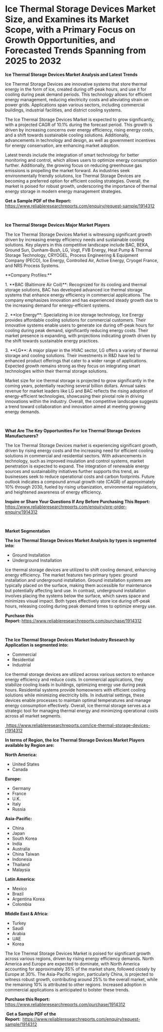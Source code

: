 <p><h1>Ice Thermal Storage Devices Market Size, and Examines its Market Scope, with a Primary Focus on Growth Opportunities, and Forecasted Trends Spanning from 2025 to 2032</h1></p><p><strong>Ice Thermal Storage Devices Market Analysis and Latest Trends</strong></p>
<p><p>Ice Thermal Storage Devices are innovative systems that store thermal energy in the form of ice, created during off-peak hours, and use it for cooling during peak demand periods. This technology allows for efficient energy management, reducing electricity costs and alleviating strain on power grids. Applications span various sectors, including commercial buildings, industrial facilities, and district cooling systems.</p><p>The Ice Thermal Storage Devices Market is expected to grow significantly, with a projected CAGR of 10.1% during the forecast period. This growth is driven by increasing concerns over energy efficiency, rising energy costs, and a shift towards sustainable cooling solutions. Additionally, advancements in technology and design, as well as government incentives for energy conservation, are enhancing market adoption. </p><p>Latest trends include the integration of smart technology for better monitoring and control, which allows users to optimize energy consumption further. Additionally, the growing focus on reducing greenhouse gas emissions is propelling the market forward. As industries seek environmentally friendly solutions, Ice Thermal Storage Devices are becoming a preferred option for efficient cooling strategies. Overall, the market is poised for robust growth, underscoring the importance of thermal energy storage in modern energy management strategies.</p></p>
<p><strong>Get a Sample PDF of the Report:&nbsp;</strong> <a href="https://www.reliableresearchreports.com/enquiry/request-sample/1914312?utm_campaign=16&utm_medium=2&utm_source=Github&utm_content=ia&utm_term=12042025&utm_id=ice-thermal-storage-devices">https://www.reliableresearchreports.com/enquiry/request-sample/1914312</a></p>
<p>&nbsp;</p>
<p><strong>Ice Thermal Storage Devices Major Market Players</strong></p>
<p><p>The Ice Thermal Storage Devices Market is witnessing significant growth driven by increasing energy efficiency needs and sustainable cooling solutions. Key players in this competitive landscape include BAC, BEKA, Ground Sun, Dunham-Bush, LG, Vogt, FVB Energy, Heat Pump & Thermal Storage Technology, CRYOGEL, Process Engineering & Equipment Company (PECO), Ice Energy, Controlled Air, Active Energy, Cryogel France, and NRS Process Systems.</p><p>**Company Profiles:**</p><p>1. **BAC (Baltimore Air Coil)**: Recognized for its cooling and thermal storage solutions, BAC has developed advanced ice thermal storage systems that enhance energy efficiency in commercial applications. The company emphasizes innovation and has experienced steady growth due to the increasing demand for energy-efficient systems.</p><p>2. **Ice Energy**: Specializing in ice storage technology, Ice Energy provides affordable cooling solutions for commercial customers. Their innovative systems enable users to generate ice during off-peak hours for cooling during peak demand, significantly reducing energy costs. Their market presence is expanding, with projections indicating growth driven by the shift towards sustainable energy practices.</p><p>3. **LG**: A major player in the HVAC sector, LG offers a variety of thermal storage and cooling solutions. Their investments in R&D have led to enhanced product offerings that cater to a wider range of applications. Expected growth remains strong as they focus on integrating smart technologies within their thermal storage solutions.</p><p>Market size for ice thermal storage is projected to grow significantly in the coming years, potentially reaching several billion dollars. Annual sales revenue for market leaders like LG and BAC reflects the rising adoption of energy-efficient technologies, showcasing their pivotal role in driving innovations within the industry. Overall, the competitive landscape suggests a trend toward collaboration and innovation aimed at meeting growing energy demands.</p></p>
<p>&nbsp;</p>
<p><strong>What Are The Key Opportunities For Ice Thermal Storage Devices Manufacturers?</strong></p>
<p><p>The Ice Thermal Storage Devices market is experiencing significant growth, driven by rising energy costs and the increasing need for efficient cooling solutions in commercial and residential sectors. With advancements in technology, such as improved insulation and control systems, market penetration is expected to expand. The integration of renewable energy sources and sustainability initiatives further supports this trend, as businesses seek to reduce operational costs and carbon footprints. Future outlook indicates a compound annual growth rate (CAGR) of approximately 10% through 2030, fueled by rising urbanization, environmental regulations, and heightened awareness of energy efficiency.</p></p>
<p><strong>Inquire or Share Your Questions If Any Before Purchasing This Report:</strong> <a href="https://www.reliableresearchreports.com/enquiry/pre-order-enquiry/1914312?utm_campaign=16&utm_medium=2&utm_source=Github&utm_content=ia&utm_term=12042025&utm_id=ice-thermal-storage-devices">https://www.reliableresearchreports.com/enquiry/pre-order-enquiry/1914312</a></p>
<p>&nbsp;</p>
<p><strong>Market Segmentation</strong></p>
<p><strong>The Ice Thermal Storage Devices Market Analysis by types is segmented into:</strong></p>
<p><ul><li>Ground Installation</li><li>Underground Installation</li></ul></p>
<p><p>Ice thermal storage devices are utilized to shift cooling demand, enhancing energy efficiency. The market features two primary types: ground installation and underground installation. Ground installation systems are typically placed on the surface, making them accessible for maintenance but potentially affecting land use. In contrast, underground installation involves placing the systems below the surface, which saves space and minimizes visual impact. Both types effectively store ice during off-peak hours, releasing cooling during peak demand times to optimize energy use.</p></p>
<p><strong>Purchase this Report:&nbsp;</strong><a href="https://www.reliableresearchreports.com/purchase/1914312?utm_campaign=16&utm_medium=2&utm_source=Github&utm_content=ia&utm_term=12042025&utm_id=ice-thermal-storage-devices">https://www.reliableresearchreports.com/purchase/1914312</a></p>
<p>&nbsp;</p>
<p><strong>The Ice Thermal Storage Devices Market Industry Research by Application is segmented into:</strong></p>
<p><ul><li>Commercial</li><li>Residential</li><li>Industrial</li></ul></p>
<p><p>Ice thermal storage devices are utilized across various sectors to enhance energy efficiency and reduce costs. In commercial applications, they stabilize cooling loads in buildings, optimizing energy use during peak hours. Residential systems provide homeowners with efficient cooling solutions while minimizing electricity bills. In industrial settings, these devices enable processes to maintain optimal temperatures and manage energy consumption effectively. Overall, ice thermal storage serves as a strategic tool for managing thermal energy and minimizing operational costs across all market segments.</p></p>
<p><a href="https://www.reliableresearchreports.com/ice-thermal-storage-devices-r1914312?utm_campaign=16&utm_medium=2&utm_source=Github&utm_content=ia&utm_term=12042025&utm_id=ice-thermal-storage-devices">&nbsp;https://www.reliableresearchreports.com/ice-thermal-storage-devices-r1914312</a></p>
<p><strong>In terms of Region, the Ice Thermal Storage Devices Market Players available by Region are:</strong></p>
<p>
    <p> <strong> North America: </strong>
        <ul>
            <li>United States</li>
            <li>Canada</li>
        </ul>
        </p> 
    <p> <strong> Europe: </strong>
        <ul>
            <li>Germany</li>
            <li>France</li>
            <li>U.K.</li>
            <li>Italy</li>
            <li>Russia</li>
        </ul>
        </p> 
    <p> <strong> Asia-Pacific: </strong>
        <ul>
            <li>China</li>
            <li>Japan</li>
            <li>South Korea</li>
            <li>India</li>
            <li>Australia</li>
            <li>China Taiwan</li>
            <li>Indonesia</li>
            <li>Thailand</li>
            <li>Malaysia</li>
        </ul>
        </p> 
    <p> <strong> Latin America: </strong>
        <ul>
            <li>Mexico</li>
            <li>Brazil</li>
            <li>Argentina Korea</li>
            <li>Colombia</li>
        </ul>
        </p> 
    <p> <strong> Middle East & Africa: </strong>
        <ul>
            <li>Turkey</li>
            <li>Saudi</li>
            <li>Arabia</li>
            <li>UAE</li>
            <li>Korea</li>
        </ul>
    </p>
    </p>
<p><p>The Ice Thermal Storage Devices Market is poised for significant growth across various regions, driven by rising energy efficiency demands. North America and Europe are expected to dominate, with North America accounting for approximately 35% of the market share, followed closely by Europe at 30%. The Asia-Pacific region, particularly China, is projected to witness robust growth, contributing around 25% to the overall market, while the remaining 10% is attributed to other regions. Increased adoption in commercial applications is anticipated to bolster these trends.</p></p>
<p><strong>Purchase this Report: </strong><a href="https://www.reliableresearchreports.com/purchase/1914312?utm_campaign=16&utm_medium=2&utm_source=Github&utm_content=ia&utm_term=12042025&utm_id=ice-thermal-storage-devices">https://www.reliableresearchreports.com/purchase/1914312</a></p>
<p>&nbsp;<strong>Get a Sample PDF of the Report:&nbsp;&nbsp;</strong><a href="https://www.reliableresearchreports.com/enquiry/request-sample/1914312?utm_campaign=16&utm_medium=2&utm_source=Github&utm_content=ia&utm_term=12042025&utm_id=ice-thermal-storage-devices">https://www.reliableresearchreports.com/enquiry/request-sample/1914312</a></p>
<p><strong></strong></p>
<p><p></p><p></p><p></p></p>